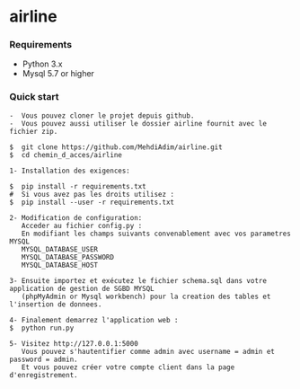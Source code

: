 # airline
### Requirements

- Python 3.x
- Mysql 5.7 or higher 

### Quick start
    
    -  Vous pouvez cloner le projet depuis github.
    -  Vous pouvez aussi utiliser le dossier airline fournit avec le fichier zip.

    $  git clone https://github.com/MehdiAdim/airline.git
    $  cd chemin_d_acces/airline

    1- Installation des exigences:

    $  pip install -r requirements.txt
    #  Si vous avez pas les droits utilisez :
    $  pip install --user -r requirements.txt
   
    2- Modification de configuration:
       Acceder au fichier config.py :
       En modifiant les champs suivants convenablement avec vos parametres MYSQL 
       MYSQL_DATABASE_USER
       MYSQL_DATABASE_PASSWORD 
       MYSQL_DATABASE_HOST
    
    3- Ensuite importez et exécutez le fichier schema.sql dans votre application de gestion de SGBD MYSQL 
       (phpMyAdmin or Mysql workbench) pour la creation des tables et l'insertion de donnees.
    
    4- Finalement demarrez l'application web :
    $  python run.py
    
    5- Visitez http://127.0.0.1:5000 
       Vous pouvez s'hautentifier comme admin avec username = admin et password = admin.
       Et vous pouvez créer votre compte client dans la page d'enregistrement.
       

